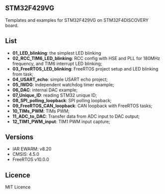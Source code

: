 ## STM32F429VG

Templates and examples for STM32F429VG on STM32F4DISCOVERY board.

## List
  - **01_LED_blinking**: the simplest LED blinking
  - **02_RCC_TIM6_LED_blinking**: RCC config with HSE and PLL for 180MHz frequency,
  and TIM6 interrupt LED blinking;
  - **03_FreeRTOS_LED_blinking**: FreeRTOS project setup and LED blinking from task;
  - **04_USART_echo**: simple USART echo project;
  - **05_IWDG**: independent watchdog timer example;
  - **06_DAC**: internal DAC example;
  - **07_Unique_ID**: reading STM32 unique ID;
  - **08_SPI_polling_loopback**: SPI polling loopback;
  - **09_FreeRTOS_CAN_loopback**: CAN loopback with FreeRTOS tasks;
  - **10_TIMs_PWM**: TIMs PWM;
  - **11_ADC_to_DAC**: Transfer data from ADC input to DAC output;
  - **12_TIM1_PWM_input**: TIM1 PWM input capture;


## Versions
  - IAR EWARM: v8.20
  - CMSIS: 4.5.0
  - FreeRTOS v10.0.0

## Licence
MIT Licence
